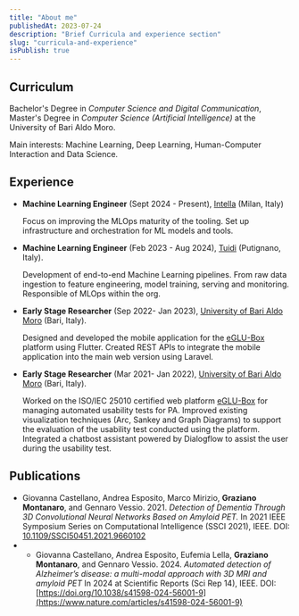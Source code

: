 ```yaml
---
title: "About me"
publishedAt: 2023-07-24
description: "Brief Curricula and experience section"
slug: "curricula-and-experience"
isPublish: true
---
```


## Curriculum

Bachelor's Degree in _Computer Science and Digital Communication_, Master's Degree in _Computer Science (Artificial Intelligence)_ at the University of Bari Aldo Moro.

Main interests: Machine Learning, Deep Learning, Human-Computer Interaction and Data Science.



## Experience

- **Machine Learning Engineer** (Sept 2024 - Present), [Intella](https://www.intella.tech) (Milan, Italy)

    Focus on improving the MLOps maturity of the tooling. Set up infrastructure and orchestration for ML models and tools.

- **Machine Learning Engineer** (Feb 2023 - Aug 2024), [Tuidi](https://www.tuidi.ai) (Putignano, Italy).

    Development of end-to-end Machine Learning pipelines. From raw data ingestion to feature engineering, model training, serving and monitoring. Responsible of MLOps within the org.
- **Early Stage Researcher** (Sep 2022- Jan 2023), [University of Bari Aldo Moro](https:www.uniba.it) (Bari, Italy).

    Designed and developed the mobile application for the [eGLU-Box](https://atc.mise.gov.it/index.php/eventi/15-tecnologie-comunicazioni/1031-piattaforma-eglu-box-pa) platform using Flutter. Created REST APIs to integrate the mobile application into the main web version using Laravel.

- **Early Stage Researcher** (Mar 2021- Jan 2022), [University of Bari Aldo Moro](https:www.uniba.it) (Bari, Italy).

    Worked on the ISO/IEC 25010 certified web platform [eGLU-Box](https://atc.mise.gov.it/index.php/eventi/15-tecnologie-comunicazioni/1031-piattaforma-eglu-box-pa) for managing automated usability tests for PA.
    Improved existing visualization techniques (Arc, Sankey and Graph Diagrams) to support the evaluation of the usability test conducted using the platform.
    Integrated a chatbost assistant powered by Dialogflow to assist the user during the usability test.


## Publications
- Giovanna Castellano, Andrea Esposito, Marco Mirizio,  **Graziano Montanaro**, and Gennaro Vessio. 2021. _Detection of Dementia Through 3D Convolutional Neural Networks Based on Amyloid PET._ In 2021 IEEE Symposium Series on Computational Intelligence (SSCI 2021), IEEE. DOI: [10.1109/SSCI50451.2021.9660102](https://ieeexplore.ieee.org/document/9660102/)
- - Giovanna Castellano, Andrea Esposito, Eufemia Lella,  **Graziano Montanaro**, and Gennaro Vessio. 2024. _Automated detection of Alzheimer’s disease: a multi-modal approach with 3D MRI and amyloid PET_ In 2024 at Scientific Reports (Sci Rep 14), IEEE. DOI: [https://doi.org/10.1038/s41598-024-56001-9](https://www.nature.com/articles/s41598-024-56001-9)
